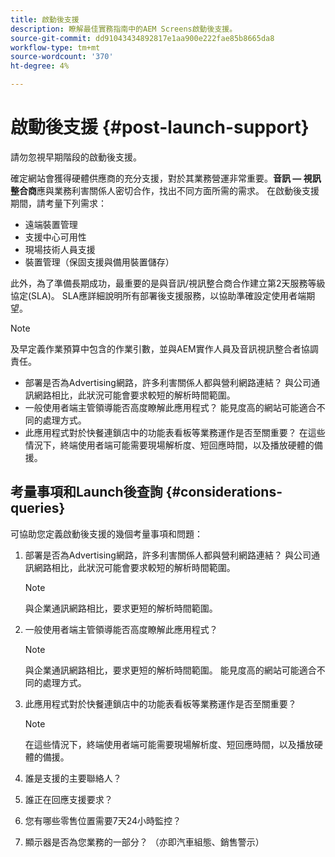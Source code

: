 ```yaml
---
title: 啟動後支援
description: 瞭解最佳實務指南中的AEM Screens啟動後支援。
source-git-commit: dd91043434892817e1aa900e222fae85b8665da8
workflow-type: tm+mt
source-wordcount: '370'
ht-degree: 4%

---
```



# 啟動後支援 {#post-launch-support}

請勿忽視早期階段的啟動後支援。

確定網站會獲得硬體供應商的充分支援，對於其業務營運非常重要。**音訊 — 視訊整合商**應與業務利害關係人密切合作，找出不同方面所需的需求。
在啟動後支援期間，請考量下列需求：

* 遠端裝置管理
* 支援中心可用性
* 現場技術人員支援
* 裝置管理（保固支援與備用裝置儲存）

此外，為了準備長期成功，最重要的是與音訊/視訊整合商合作建立第2天服務等級協定(SLA)。 SLA應詳細說明所有部署後支援服務，以協助準確設定使用者端期望。

>[!NOTE]
>
>及早定義作業預算中包含的作業引數，並與AEM實作人員及音訊視訊整合者協調責任。
>
>* 部署是否為Advertising網路，許多利害關係人都與營利網路連結？ 與公司通訊網路相比，此狀況可能會要求較短的解析時間範圍。
>* 一般使用者端主管領導能否高度瞭解此應用程式？ 能見度高的網站可能適合不同的處理方式。
>* 此應用程式對於快餐連鎖店中的功能表看板等業務運作是否至關重要？ 在這些情況下，終端使用者端可能需要現場解析度、短回應時間，以及播放硬體的備援。

## 考量事項和Launch後查詢 {#considerations-queries}

可協助您定義啟動後支援的幾個考量事項和問題：

1. 部署是否為Advertising網路，許多利害關係人都與營利網路連結？ 與公司通訊網路相比，此狀況可能會要求較短的解析時間範圍。
 
   >[!NOTE]
   >
   >與企業通訊網路相比，要求更短的解析時間範圍。

1. 一般使用者端主管領導能否高度瞭解此應用程式？

   >[!NOTE]
   >
   >與企業通訊網路相比，要求更短的解析時間範圍。 能見度高的網站可能適合不同的處理方式。

1. 此應用程式對於快餐連鎖店中的功能表看板等業務運作是否至關重要？

   >[!NOTE]
   >
   >在這些情況下，終端使用者端可能需要現場解析度、短回應時間，以及播放硬體的備援。

1. 誰是支援的主要聯絡人？

1. 誰正在回應支援要求？

1. 您有哪些零售位置需要7天24小時監控？

1. 顯示器是否為您業務的一部分？ （亦即汽車組態、銷售警示）
